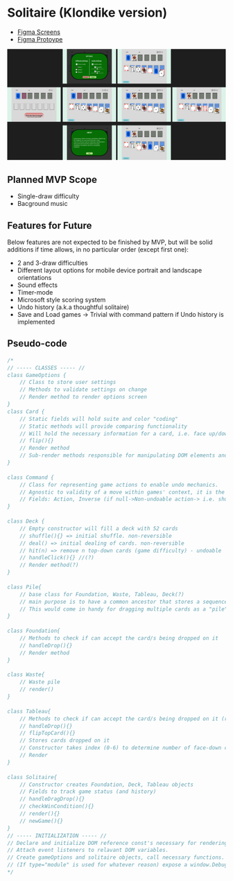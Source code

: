 # Solitaire (Klondike version)

+ [Figma Screens](https://www.figma.com/file/XcEostiwFMu5KNMkTEz4SB/Solitaire-(Klondike)-Browser-Game?type=design&node-id=0%3A1&mode=design&t=e1NEC8xCsmlnMaf9-1)
+ [Figma Protoype](https://www.figma.com/proto/XcEostiwFMu5KNMkTEz4SB/Solitaire-(Klondike)-Browser-Game?type=design&node-id=14-2&t=q113tvyCC0scQbAE-1&scaling=scale-down&page-id=0%3A1&starting-point-node-id=14%3A2&mode=design)

![screen designs](./Solitaire(Klondike)-Browser-Game.png)
## Planned MVP Scope
+ Single-draw difficulty
+ Bacground music
## Features for Future
Below features are not expected to be finished by MVP, but will be solid additions if time allows, in no particular order (except first one):
+ 2 and 3-draw difficulties
+ Different layout options for mobile device portrait and landscape orientations
+ Sound effects
+ Timer-mode
+ Microsoft style scoring system
+ Undo history (a.k.a thoughtful solitaire)
+ Save and Load games -> Trivial with command pattern if Undo history is implemented
## Pseudo-code
```javascript
/*
// ----- CLASSES ----- //
class GameOptions {
    // Class to store user settings
    // Methods to validate settings on change
    // Render method to render options screen
}
class Card {
    // Static fields will hold suite and color "coding"
    // Static methods will provide comparing functionality
    // Will hold the necessary information for a card, i.e. face up/down, value, suite
    // flip(){}
    // Render method
    // Sub-render methods responsible for manipulating DOM elements and animations -> remove from owning slot, create in the new owning slot. Or is this better suited for the Pile class?
}

class Command {
    // Class for representing game actions to enable undo mechanics.
    // Agnostic to validity of a move within games' context, it is the creating classes responsiblity to ensure a stored move is valid
    // Fields: Action, Inverse (if null->Non-undoable action-> i.e. shuffle and deal which should only be done when beginning a new game, doesn't make sense to have these undoable as that would mean beginning a new game)
}

class Deck {
    // Empty constructor will fill a deck with 52 cards
    // shuffle(){} => initial shuffle. non-reversible
    // deal() => initial dealing of cards. non-reversible
    // hit(n) => remove n top-down cards (game difficulty) - undoable
    // handleClick(){} //(?)
    // Render method(?)
}

class Pile{
    // base class for Foundation, Waste, Tableau, Deck(?)
    // main purpose is to have a common ancestor that stores a sequence of cards
    // This would come in handy for dragging multiple cards as a "pile" as well
}

class Foundation{
    // Methods to check if can accept the card/s being dropped on it
    // handleDrop(){}
    // Render method
}

class Waste{
    // Waste pile
    // render()
}

class Tableau{
    // Methods to check if can accept the card/s being dropped on it (reverse of foundation)
    // handleDrop(){}
    // flipTopCard(){}
    // Stores cards dropped on it
    // Constructor takes index (0-6) to determine number of face-down cards on beginning
    // Render
}

class Solitaire{
    // Constructor creates Foundation, Deck, Tableau objects
    // Fields to track game status (and history)
    // handleDragDrop(){}
    // checkWinCondition(){}
    // render(){}
    // newGame(){}
}
// ----- INITIALIZATION ----- //
// Declare and initialize DOM reference const's necessary for rendering of above objects
// Attach event listeners to relavant DOM variables.
// Create gameOptions and solitaire objects, call necessary functions.
// (If type="module" is used for whatever reason) expose a window.DebuggingObject to contain any functions and variables needed to interact from console
*/
```
